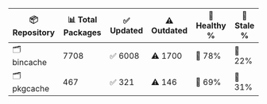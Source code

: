 | 📦 Repository | 📊 Total Packages | ✅ Updated | ⚠️ Outdated | 💚 Healthy % | 🔴 Stale % |
|---------------|-------------------|------------|-------------|-------------|------------|
| 🗂️ bincache | 7708 | ✅ 6008 | ⚠️ 1700 | 💚 78% | 🔴 22% |
| 🗂️ pkgcache | 467 | ✅ 321 | ⚠️ 146 | 💚 69% | 🔴 31% |
